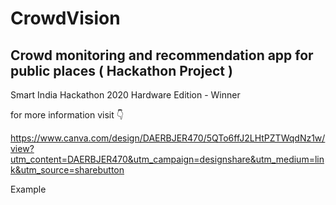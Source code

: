 # CrowdVision

## Crowd monitoring and recommendation app for public places ( Hackathon Project )

Smart India Hackathon 2020 Hardware Edition - Winner

for more information visit 👇

https://www.canva.com/design/DAERBJER470/5QTo6ffJ2LHtPZTWqdNz1w/view?utm_content=DAERBJER470&utm_campaign=designshare&utm_medium=link&utm_source=sharebutton

Example
